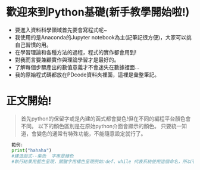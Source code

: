 # 歡迎來到Python基礎(新手教學開始啦!)
* 要進入資料科學領域首先要會寫程式呢~
* 我使用的是Anaconda的Jupyter notebook為主(記筆記很方便)，大家可以挑自己習慣的用。
* 在學習理論和各種方法的過程，程式的實作都會用到!
* 對我而言要兼顧實作與理論學習才是最好的。
* 了解每個步驟產出的數值意義才不會迷失在數據裡面...
* 我的原始程式碼都放在PDcode資料夾裡面，這裡是彙整筆記。

# 正文開始!
> 首先python的保留字或是內建的函式都會變色!但在不同的編程平台顏色會不同。
以下的顏色區別是在原始python介面會顯示的顏色。
只要統一知道，會變色的通常有特殊功能，不能隨意設定就行了。
```python
  範例:
  print("hahaha")
  #建造函式--紫色  字串是綠色
  #執行結果用藍色呈現，關鍵字用橘色呈現例如:def、while 代表系統使用這個命名，所以不能用這些來命名變數。
```
